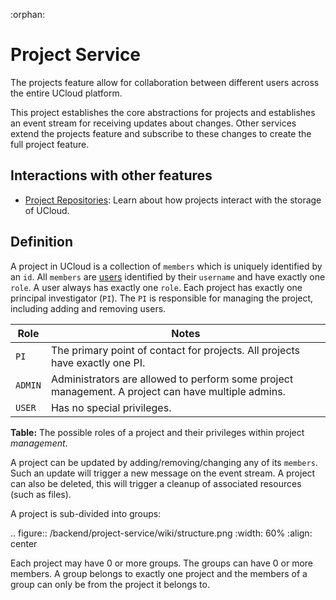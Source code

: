 :orphan:

# Project Service

The projects feature allow for collaboration between different users across the
entire UCloud platform.

This project establishes the core abstractions for projects and establishes an
event stream for receiving updates about changes. Other services extend the
projects feature and subscribe to these changes to create the full project
feature.

## Interactions with other features

- [Project Repositories](backend/project-repository-service/README.html): Learn about
  how projects interact with the storage of UCloud.

## Definition

A project in UCloud is a collection of `members` which is uniquely identified
by an `id`. All `members` are [users](auth-service.html) identified by their
`username` and have exactly one `role`. A user always has exactly one `role`.
Each project has exactly one principal investigator (`PI`). The `PI` is
responsible for managing the project, including adding and removing users.

| Role           | Notes                                                                                              |
|----------------|----------------------------------------------------------------------------------------------------|
| `PI`           | The primary point of contact for projects. All projects have exactly one PI.                       |
| `ADMIN`        | Administrators are allowed to perform some project management. A project can have multiple admins. |
| `USER`         | Has no special privileges.          |

**Table:** The possible roles of a project and their privileges within project
*management*.

A project can be updated by adding/removing/changing any of its `members`.
Such an update will trigger a new message on the event stream. A project can
also be deleted, this will trigger a cleanup of associated resources (such as
files).

A project is sub-divided into groups:

.. figure:: /backend/project-service/wiki/structure.png
   :width: 60%
   :align: center

Each project may have 0 or more groups. The groups can have 0 or more members.
A group belongs to exactly one project and the members of a group can only
be from the project it belongs to.
